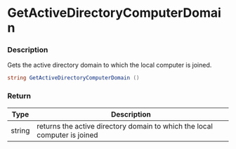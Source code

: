 # GetActiveDirectoryComputerDomain

### Description

Gets the active directory domain to which the local computer is joined.

```c#
string GetActiveDirectoryComputerDomain ()
```

### Return

| Type   | Description                                                               |
| ------ | ------------------------------------------------------------------------- |
| string | returns the active directory domain to which the local computer is joined |
